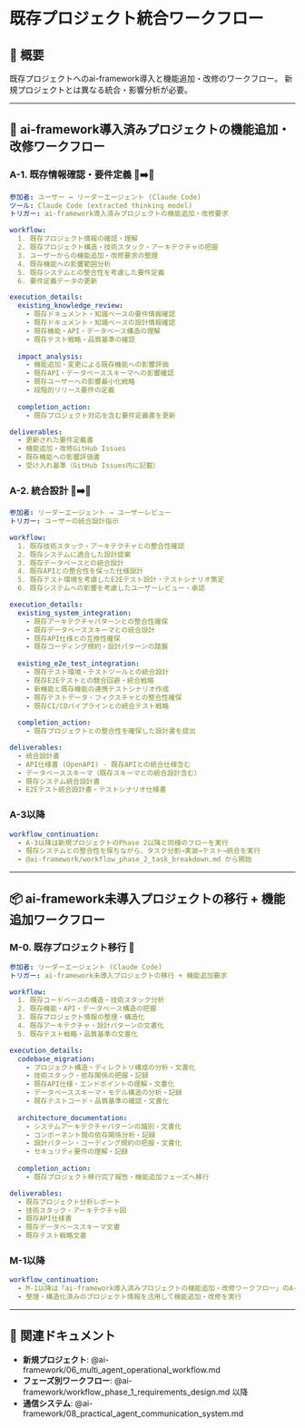 # 既存プロジェクト統合ワークフロー

## 🎯 概要
既存プロジェクトへのai-framework導入と機能追加・改修のワークフロー。
新規プロジェクトとは異なる統合・影響分析が必要。

---

## 🔧 ai-framework導入済みプロジェクトの機能追加・改修ワークフロー

### **A-1. 既存情報確認・要件定義** 👤➡️🤖
```yaml
参加者: ユーザー ↔ リーダーエージェント (Claude Code)
ツール: Claude Code (extracted thinking model)
トリガー: ai-framework導入済みプロジェクトの機能追加・改修要求

workflow:
  1. 既存プロジェクト情報の確認・理解
  2. 既存プロジェクト構造・技術スタック・アーキテクチャの把握
  3. ユーザーからの機能追加・改修要求の整理
  4. 既存機能への影響範囲分析
  5. 既存システムとの整合性を考慮した要件定義
  6. 要件定義データの更新

execution_details:
  existing_knowledge_review:
    - 既存ドキュメント・知識ベースの要件情報確認
    - 既存ドキュメント・知識ベースの設計情報確認
    - 既存機能・API・データベース構造の理解
    - 既存テスト戦略・品質基準の確認
  
  impact_analysis:
    - 機能追加・変更による既存機能への影響評価
    - 既存API・データベーススキーマへの影響確認
    - 既存ユーザーへの影響最小化戦略
    - 段階的リリース要件の定義
  
  completion_action:
    - 既存プロジェクト対応を含む要件定義書を更新

deliverables:
  - 更新された要件定義書
  - 機能追加・改修GitHub Issues
  - 既存機能への影響評価書
  - 受け入れ基準（GitHub Issues内に記載）
```

### **A-2. 統合設計** 🤖➡️👤
```yaml
参加者: リーダーエージェント → ユーザーレビュー
トリガー: ユーザーの統合設計指示

workflow:
  1. 既存技術スタック・アーキテクチャとの整合性確認
  2. 既存システムに適合した設計提案
  3. 既存データベースとの統合設計
  4. 既存APIとの整合性を保った仕様設計
  5. 既存テスト環境を考慮したE2Eテスト設計・テストシナリオ策定
  6. 既存システムへの影響を考慮したユーザーレビュー・承認

execution_details:
  existing_system_integration:
    - 既存アーキテクチャパターンとの整合性確保
    - 既存データベーススキーマとの統合設計
    - 既存API仕様との互換性確保
    - 既存コーディング規約・設計パターンの踏襲
  
  existing_e2e_test_integration:
    - 既存テスト環境・テストツールとの統合設計
    - 既存E2Eテストとの競合回避・統合戦略
    - 新機能と既存機能の連携テストシナリオ作成
    - 既存テストデータ・フィクスチャとの整合性確保
    - 既存CI/CDパイプラインとの統合テスト戦略
  
  completion_action:
    - 既存プロジェクトとの整合性を確保した設計書を提出

deliverables:
  - 統合設計書
  - API仕様書 (OpenAPI) - 既存APIとの統合仕様含む
  - データベーススキーマ（既存スキーマとの統合設計含む）
  - 既存システム統合設計書
  - E2Eテスト統合設計書・テストシナリオ仕様書
```

### **A-3以降**
```yaml
workflow_continuation:
  - A-3以降は新規プロジェクトのPhase 2以降と同様のフローを実行
  - 既存システムとの整合性を保ちながら、タスク分割→実装→テスト→統合を実行
  - @ai-framework/workflow_phase_2_task_breakdown.md から開始
```

---

## 📦 ai-framework未導入プロジェクトの移行 + 機能追加ワークフロー

### **M-0. 既存プロジェクト移行** 🤖
```yaml
参加者: リーダーエージェント (Claude Code)
トリガー: ai-framework未導入プロジェクトの移行 + 機能追加要求

workflow:
  1. 既存コードベースの構造・技術スタック分析
  2. 既存機能・API・データベース構造の把握
  3. 既存プロジェクト情報の整理・構造化
  4. 既存アーキテクチャ・設計パターンの文書化
  5. 既存テスト戦略・品質基準の文書化

execution_details:
  codebase_migration:
    - プロジェクト構造・ディレクトリ構成の分析・文書化
    - 技術スタック・依存関係の把握・記録
    - 既存API仕様・エンドポイントの理解・文書化
    - データベーススキーマ・モデル構造の分析・記録
    - 既存テストコード・品質基準の確認・文書化
  
  architecture_documentation:
    - システムアーキテクチャパターンの識別・文書化
    - コンポーネント間の依存関係分析・記録
    - 設計パターン・コーディング規約の把握・文書化
    - セキュリティ要件の理解・記録
  
  completion_action:
    - 既存プロジェクト移行完了報告・機能追加フェーズへ移行

deliverables:
  - 既存プロジェクト分析レポート
  - 技術スタック・アーキテクチャ図
  - 既存API仕様書
  - 既存データベーススキーマ文書
  - 既存テスト戦略文書
```

### **M-1以降**
```yaml
workflow_continuation:
  - M-1以降は「ai-framework導入済みプロジェクトの機能追加・改修ワークフロー」のA-1以降と同様
  - 整理・構造化済みのプロジェクト情報を活用して機能追加・改修を実行
```

---

## 🔗 関連ドキュメント
- **新規プロジェクト**: @ai-framework/06_multi_agent_operational_workflow.md
- **フェーズ別ワークフロー**: @ai-framework/workflow_phase_1_requirements_design.md 以降
- **通信システム**: @ai-framework/08_practical_agent_communication_system.md 